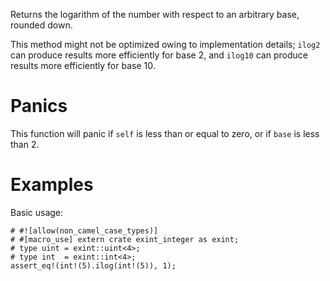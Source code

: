 Returns the logarithm of the number with respect to an arbitrary base, rounded down.

This method might not be optimized owing to implementation details; `ilog2` can
produce results more efficiently for base 2, and `ilog10` can produce results
more efficiently for base 10.

# Panics

This function will panic if `self` is less than or equal to zero, or if `base`
is less than 2.

# Examples

Basic usage:

```
# #![allow(non_camel_case_types)]
# #[macro_use] extern crate exint_integer as exint;
# type uint = exint::uint<4>;
# type int  = exint::int<4>;
assert_eq!(int!(5).ilog(int!(5)), 1);
```
